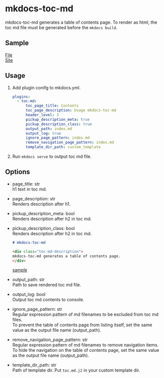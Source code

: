 # mkdocs-toc-md

mkdocs-toc-md generates a table of contents page. To render as html, the toc md file must be generated before the `mkdocs build`.



## Sample

[File](https://github.com/try0/mkdocs-toc-md/blob/main/sample/docs/index.md?plain=1)  
[Site](https://try0.github.io/mkdocs-toc-md/sample/site/)

## Usage

1. Add plugin conifg to mkdocs.yml.

    ```yml
    plugins:
      - toc-md:
          toc_page_title: Contents
          toc_page_description: Usage mkdocs-toc-md
          header_level: 3
          pickup_description_meta: true
          pickup_description_class: true
          output_path: index.md
          output_log: true
          ignore_page_pattern: index.md
          remove_navigation_page_pattern: index.md
          template_dir_path: custom_template
    ```

1. Run `mkdocs serve` to output toc md file.



## Options

* page_title: str  
h1 text in toc md.

* page_description: str  
Renders description after h1.

* pickup_description_meta: bool  
Renders description after h2 in toc md.

* pickup_description_class: bool  
Renders description after h2 in toc md.


  ```md
  # mkdocs-toc-md

  <div class="toc-md-description">
  mkdocs-toc-md generates a table of contents page.
  </div>
  ```
  
  [sample](https://github.com/try0/mkdocs-toc-md/blob/main/sample/docs/index.md?plain=1#L14)

* output_path: str  
Path to save rendered toc md file.

* output_log: bool  
Output toc md contents to console.

* ignore_page_pattern: str  
Regular expression pattern of md filenames to be excluded from toc md files.  
To prevent the table of contents page from listing itself, set the same value as the output file name (output_path).

* remove_navigation_page_pattern: str  
Regular expression pattern of md filenames to remove navigation items.  
To hide the navigation on the table of contents page, set the same value as the output file name (output_path).

* template_dir_path: str  
Path of template dir.
Put `toc.md.j2` in your custom template dir.
